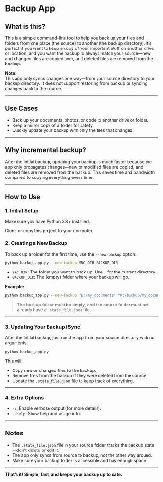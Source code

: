 # Backup App

## What is this?

This is a simple command-line tool to help you back up your files and folders from one place (the source) to another (the backup directory). It’s perfect if you want to keep a copy of your important stuff on another drive or location, and you want the backup to always match your source—new and changed files are copied over, and deleted files are removed from the backup.

**Note:**  
This app only syncs changes one way—from your source directory to your backup directory. It does not support restoring from backup or syncing changes back to the source.

---

## Use Cases

- Back up your documents, photos, or code to another drive or folder.
- Keep a mirror copy of a folder for safety.
- Quickly update your backup with only the files that changed.

---

## Why incremental backup?

After the initial backup, updating your backup is much faster because the app only propagates changes—new or modified files are copied, and deleted files are removed from the backup. This saves time and bandwidth compared to copying everything every time.

---

## How to Use

### 1. Initial Setup

Make sure you have Python 3.8+ installed.

Clone or copy this project to your computer.

### 2. Creating a New Backup

To back up a folder for the first time, use the `--new-backup` option:

```sh
python backup_app.py --new-backup SRC_DIR BACKUP_DIR
```

- `SRC_DIR`: The folder you want to back up. Use `.` for the current directory.
- `BACKUP_DIR`: The (empty) folder where your backup will go.

**Example:**

```sh
python backup_app.py --new-backup "E:/my_documents" "R:/backup/my_documents"
```

> The backup folder must be empty, and the source folder must not already have a `.state_file.json` file.

---

### 3. Updating Your Backup (Sync)

After the initial backup, just run the app from your source directory with no arguments:

```sh
python backup_app.py
```

This will:
- Copy new or changed files to the backup.
- Remove files from the backup if they were deleted from the source.
- Update the `.state_file.json` file to keep track of everything.

---

### 4. Extra Options

- `-v`: Enable verbose output (for more details).
- `--help`: Show help and usage info.

---

## Notes

- The `.state_file.json` file in your source folder tracks the backup state—don’t delete or edit it.
- The app only syncs from source to backup, not the other way around.
- Make sure your backup folder is accessible and has enough space.

---

**That’s it! Simple, fast, and keeps your backup up to date.**